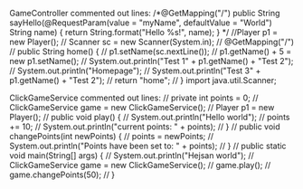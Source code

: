 GameController commented out lines:
/*@GetMapping("/")
public String sayHello(@RequestParam(value = "myName", defaultValue = "World") String name) {
return String.format("Hello %s!", name);
}
*/
//Player p1 = new Player();
//    Scanner sc = new Scanner(System.in);
//    @GetMapping("/")
//    public String home() {
//        p1.setName(sc.nextLine());
//        p1.getName() + 5 = new p1.setName();
//        System.out.println("Test 1" + p1.getName() + "Test 2");
//        System.out.println("Homepage");
//        System.out.println("Test 3" + p1.getName() + "Test 2");
//        return "home";
//    }
import java.util.Scanner;

ClickGameService commented out lines:
//    private int points = 0;
//    ClickGameService game = new ClickGameService();
//    Player p1 = new Player();
//    public void play() {
//        System.out.println("Hello world");
//        points += 10;
//        System.out.println("current points: " + points);
//    }
//    public void changePoints(int newPoints) {
//        points = newPoints;
//        System.out.println("Points have been set to: " + points);
//    }
//    public static void main(String[] args) {
//        System.out.println("Hejsan world");
//        ClickGameService game = new ClickGameService();
//        game.play();
//        game.changePoints(50);
//    }